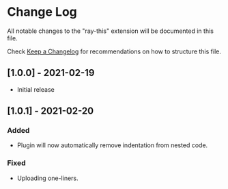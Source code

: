 # Change Log

All notable changes to the "ray-this" extension will be documented in this file.

Check [Keep a Changelog](http://keepachangelog.com/) for recommendations on how to structure this file.

## [1.0.0] - 2021-02-19

- Initial release

## [1.0.1] - 2021-02-20

### Added
- Plugin will now automatically remove indentation from nested code.
### Fixed
- Uploading one-liners.